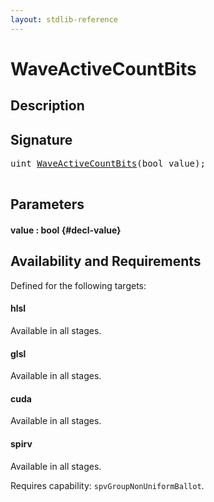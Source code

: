 ```yaml
---
layout: stdlib-reference
---
```


# WaveActiveCountBits

## Description





## Signature 

<pre>
uint <a href="/stdlib-reference/global-decls/WaveActiveCountBits">WaveActiveCountBits</a>(bool <span class='code_param'>value</span>);

</pre>

## Parameters

#### value  : bool {#decl-value}

## Availability and Requirements

Defined for the following targets:

#### hlsl
Available in all stages.

#### glsl
Available in all stages.

#### cuda
Available in all stages.

#### spirv
Available in all stages.

Requires capability: `spvGroupNonUniformBallot`.


